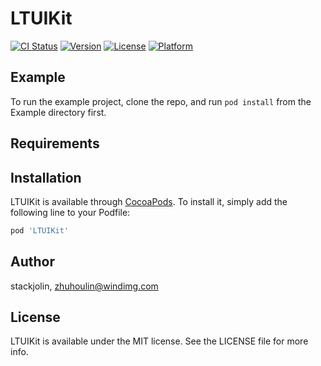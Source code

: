 # LTUIKit

[![CI Status](https://img.shields.io/travis/stackjolin/LTUIKit.svg?style=flat)](https://travis-ci.org/stackjolin/LTUIKit)
[![Version](https://img.shields.io/cocoapods/v/LTUIKit.svg?style=flat)](https://cocoapods.org/pods/LTUIKit)
[![License](https://img.shields.io/cocoapods/l/LTUIKit.svg?style=flat)](https://cocoapods.org/pods/LTUIKit)
[![Platform](https://img.shields.io/cocoapods/p/LTUIKit.svg?style=flat)](https://cocoapods.org/pods/LTUIKit)

## Example

To run the example project, clone the repo, and run `pod install` from the Example directory first.

## Requirements

## Installation

LTUIKit is available through [CocoaPods](https://cocoapods.org). To install
it, simply add the following line to your Podfile:

```ruby
pod 'LTUIKit'
```

## Author

stackjolin, zhuhoulin@windimg.com

## License

LTUIKit is available under the MIT license. See the LICENSE file for more info.
